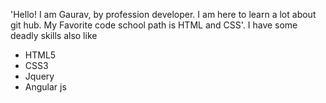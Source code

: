 'Hello! I am Gaurav, by profession developer. I am here to learn a lot about git hub. My Favorite code school path is HTML and CSS'.
I have some deadly skills also like
* HTML5
* CSS3
* Jquery
* Angular js
